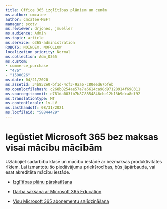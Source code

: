 ```yaml
---
title: Office 365 izglītības plāniem un cenām
ms.author: cmcatee
author: cmcatee-MSFT
manager: scotv
ms.reviewer: drjones, jmueller
ms.audience: Admin
ms.topic: article
ms.service: o365-administration
ROBOTS: NOINDEX, NOFOLLOW
localization_priority: Normal
ms.collection: Adm_O365
ms.custom:
- commerce_purchase
- "476"
- "1500026"
ms.date: 04/21/2020
ms.assetid: 34b852e0-bf1d-4cf3-9aa6-c80eed67bfeb
ms.openlocfilehash: c268b8254ae57a7a6614ca98d97128914f698311
ms.sourcegitcommit: e781da003fb7b878854846cbe12b13b9dca8df92
ms.translationtype: MT
ms.contentlocale: lv-LV
ms.lasthandoff: 08/31/2021
ms.locfileid: "58844429"
---
```

# <a name="get-microsoft-365-free-for-your-entire-school"></a>Iegūstiet Microsoft 365 bez maksas visai mācību mācībām

Uzlabojiet sadarbību klasē un mācību iestādē ar bezmaksas produktivitātes rīkiem. Lai izmantotu šo piedāvājumu priekšrocības, būs jāpārbauda, vai esat akreditēta mācību iestāde.
  
- [Izglītības plānu pārskatīšana](https://products.office.com/academic/compare-office-365-education-plans)

- [Darba sākšana ar Microsoft 365 Education](https://support.office.com/article/get-started-with-office-365-education-ab02abe5-a1ee-458c-b749-5b44416ccf14?wt.mc_id=o365_portal_mmaven&ui=en-US&rs=en-US&ad=US)

- [Visu Microsoft 365 abonementu salīdzināšana](https://products.office.com/business/compare-more-office-365-for-business-plans)